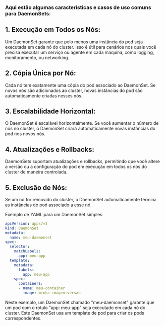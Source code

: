 ### Aqui estão algumas características e casos de uso comuns para DaemonSets:

## 1. Execução em Todos os Nós:

Um DaemonSet garante que pelo menos uma instância do pod seja executada em cada nó do cluster. Isso é útil para cenários nos quais você precisa executar um serviço ou agente em cada máquina, como logging, monitoramento, ou networking.

## 2. Cópia Única por Nó:

Cada nó tem exatamente uma cópia do pod associado ao DaemonSet. Se novos nós são adicionados ao cluster, novas instâncias do pod são automaticamente criadas nesses nós.

## 3. Escalabilidade Horizontal:

O DaemonSet é escalável horizontalmente. Se você aumentar o número de nós no cluster, o DaemonSet criará automaticamente novas instâncias do pod nos novos nós.


## 4. Atualizações e Rollbacks:

DaemonSets suportam atualizações e rollbacks, permitindo que você altere a versão ou a configuração do pod em execução em todos os nós do cluster de maneira controlada.


## 5. Exclusão de Nós:

Se um nó for removido do cluster, o DaemonSet automaticamente termina as instâncias do pod associado a esse nó.


Exemplo de YAML para um DaemonSet simples:

```yaml
apiVersion: apps/v1
kind: DaemonSet
metadata:
  name: meu-daemonset
spec:
  selector:
    matchLabels:
      app: meu-app
  template:
    metadata:
      labels:
        app: meu-app
    spec:
      containers:
      - name: meu-container
        image: minha-imagem:versao
```

Neste exemplo, um DaemonSet chamado "meu-daemonset" garante que um pod com o rótulo "app: meu-app" seja executado em cada nó do cluster. Este DaemonSet usa um template de pod para criar os pods correspondentes.